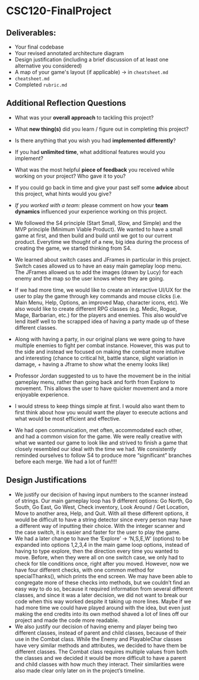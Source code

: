 # CSC120-FinalProject

## Deliverables:
 - Your final codebase
 - Your revised annotated architecture diagram
 - Design justification (including a brief discussion of at least one alternative you considered)
 - A map of your game's layout (if applicable) -> in `cheatsheet.md`
 - `cheatsheet.md`
 - Completed `rubric.md`
  
## Additional Reflection Questions
 - What was your **overall approach** to tackling this project?
 - What **new thing(s)** did you learn / figure out in completing this project?
 - Is there anything that you wish you had **implemented differently**?
 - If you had **unlimited time**, what additional features would you implement?
 - What was the most helpful **piece of feedback** you received while working on your project? Who gave it to you?
 - If you could go back in time and give your past self some **advice** about this project, what hints would you give?
 - _If you worked with a team:_ please comment on how your **team dynamics** influenced your experience working on this project.

- We followed the S4 principle (Start Small, Slow, and Simple) and the MVP principle (Minimum Viable Product). We wanted to have a small game at first, and then build and build until we got to our current product. Everytime we thought of a new, big idea during the process of creating the game, we started thinking from S4.
- We learned about switch cases and JFrames in particular in this project. Switch cases allowed us to have an easy main gameplay loop menu. The JFrames allowed us to add the images (drawn by Lucy) for each enemy and the map so the user knows where they are going. 
- If we had more time, we would like to create an interactive UI/UX for the user to play the game through key commands and mouse clicks (i.e. Main Menu, Help, Options, an improved Map, character icons, etc). We also would like to create different RPG classes (e.g. Medic, Rogue, Mage, Barbarian, etc.) for the players and enemies. This also would’ve lend itself well to the scrapped idea of having a party made up of these different classes. 
- Along with having a party, in our original plans we were going to have multiple enemies to fight per combat instance. However, this was put to the side and instead we focused on making the combat more intuitive and interesting (chance to critical hit, battle stance, slight variation in damage, + having a Jframe to show what the enemy looks like)
- Professor Jordan suggested to us to have the movement be in the initial gameplay menu, rather than going back and forth from Explore to movement. This allows the user to have quicker movement and a more enjoyable experience. 
- I would stress to keep things simple at first. I would also want them to first think about how you would want the player to execute actions and what would be most efficient and effective. 
- We had open communication, met often, accommodated each other, and had a common vision for the game. We were really creative with what we wanted our game to look like and strived to finish a game that closely resembled our ideal with the time we had. We consistently reminded ourselves to follow S4 to produce more “significant” branches before each merge. We had a lot of fun!!!!

## Design Justifications 
- We justify our decision of having input numbers to the scanner instead of strings. Our main gameplay loop has 9 different options: Go North, Go South, Go East, Go West, Check inventory, Look Around / Get Location, Move to another area, Help, and Quit. With all these different options, it would be difficult to have a string detector since every person may have a different way of inputting their choice. With the integer scanner and the case switch, it is easier and faster for the user to play the game. 
- We had a later change to have the ‘Explore’ -> ‘N,S,E,W’ (options) to be expanded into options 1,2,3,4 in the main game loop options, instead of having to type explore, then the direction every time you wanted to move. Before, when they were all on one switch case, we only had to check for tile conditions once, right after you moved. However, now we have four different checks, with one common method for specialThanks(), which prints the end screen. We may have been able to congregate more of these checks into methods, but we couldn’t find an easy way to do so, because it required information from several different classes, and since it was a later decision, we did not want to break our code when this way worked despite it taking up more lines. Maybe if we had more time we could have played around with the idea, but even just making the end credits into its own method shaved a lot of lines off our project and made the code more readable.
- We also justify our decision of having enemy and player being two different classes, instead of parent and child classes, because of their use in the Combat class. While the Enemy and PlayableChar classes have very similar methods and attributes, we decided to have them be different classes. The Combat class requires multiple values from both the classes and we decided it would be more difficult to have a parent and child classes with how much they interact. Their similarities were also made clear only later on in the project’s timeline. 
